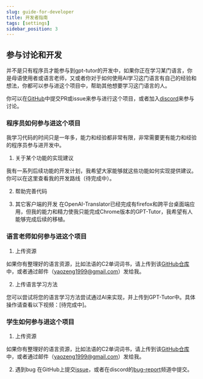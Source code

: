 ```yaml
---
slug: guide-for-developer
title: 开发者指南
tags: [settings]
sidebar_position: 3
---
```

## 参与讨论和开发


并不是只有程序员才能参与到gpt-tutor的开发中，如果你正在学习某门语言，你是母语使用者或语言老师，又或者你对于如何使用AI学习这门语言有自己的经验和想法，你都可以参与进这个项目中，帮助其他想要学习这门语言的人。

你可以在[GitHub](https://github.com/GPT-language/gpt-tutor)中提交PR或issue来参与进行这个项目，或者加入[discord](https://discord.gg/JrNrUs72Jn)来参与讨论。

### 程序员如何参与进这个项目

我学习代码的时间只是一年多，能力和经验都非常有限，非常需要更有能力和经验的程序员参与进开发中。

1. 关于某个功能的实现建议

我有一系列后续功能的开发计划，我希望大家能够就这些功能如何实现提供建议。你可以在这里查看我的开发路线（待完成中）。

2. 帮助完善代码


3. 其它客户端的开发
在OpenAI-Translator已经完成有firefox和跨平台桌面端应用，但我的能力和精力使我只能完成Chrome版本的GPT-Tutor，我希望有人能够完成后续的移植。




### 语言老师如何参与进这个项目

1. 上传资源

如果你有整理好的语言资源，比如法语的C2单词词书，请上传到该[GitHub仓库](https://github.com/GPT-language/gpt-tutor-resources/tree/main)中，或者通过邮件（yaozeng1999@gmail.com）发给我。


2. 上传语言学习方法

您可以尝试将您的语言学习方法尝试通过AI来实现，并上传到GPT-Tutor中。具体操作请查看以下视频：[待完成中]。


### 学生如何参与进这个项目

1. 上传资源

如果你有整理好的语言资源，比如法语的C2单词词书，请上传到该[GitHub仓库](https://github.com/GPT-language/gpt-tutor-resources/tree/main)中，或者通过邮件（yaozeng1999@gmail.com）发给我。

2. 遇到bug
在GitHub上提交[issue](https://github.com/BlackStar1453/gpt-tutor-for-chrome/issues)，或者在discord的[bug-report](https://discord.gg/JrNrUs72Jn)频道中提交。